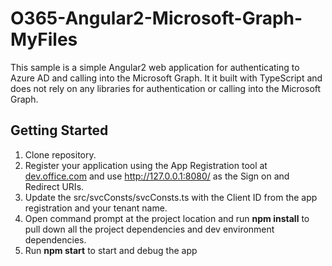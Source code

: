 # O365-Angular2-Microsoft-Graph-MyFiles
This sample is a simple Angular2 web application for authenticating to Azure AD and calling into the Microsoft Graph. It it built with TypeScript and does not rely on any libraries for authentication or calling into the Microsoft Graph.

## Getting Started
1. Clone repository.
2. Register your application using the App Registration tool at [dev.office.com](http://dev.office.com/app-registration) and use http://127.0.0.1:8080/ as the Sign on and Redirect URIs.
3. Update the src/svcConsts/svcConsts.ts with the Client ID from the app registration and your tenant name.
4. Open command prompt at the project location and run **npm install** to pull down all the project dependencies and dev environment dependencies.
5. Run **npm start** to start and debug the app